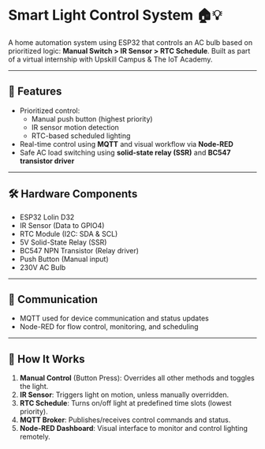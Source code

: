 # Smart Light Control System 🏠💡
A home automation system using ESP32 that controls an AC bulb based on prioritized logic: **Manual Switch > IR Sensor > RTC Schedule**. Built as part of a virtual internship with Upskill Campus & The IoT Academy.

---

## 🔧 Features
- Prioritized control: 
  - Manual push button (highest priority)
  - IR sensor motion detection
  - RTC-based scheduled lighting
- Real-time control using **MQTT** and visual workflow via **Node-RED**
- Safe AC load switching using **solid-state relay (SSR)** and **BC547 transistor driver**

---
## 🛠️ Hardware Components
- ESP32 Lolin D32
- IR Sensor (Data to GPIO4)
- RTC Module (I2C: SDA & SCL)
- 5V Solid-State Relay (SSR)
- BC547 NPN Transistor (Relay driver)
- Push Button (Manual input)
- 230V AC Bulb

---

## 📡 Communication
- MQTT used for device communication and status updates
- Node-RED for flow control, monitoring, and scheduling

---

## 🧪 How It Works
1. **Manual Control** (Button Press): Overrides all other methods and toggles the light.
2. **IR Sensor**: Triggers light on motion, unless manually overridden.
3. **RTC Schedule**: Turns on/off light at predefined time slots (lowest priority).
4. **MQTT Broker**: Publishes/receives control commands and status.
5. **Node-RED Dashboard**: Visual interface to monitor and control lighting remotely.


